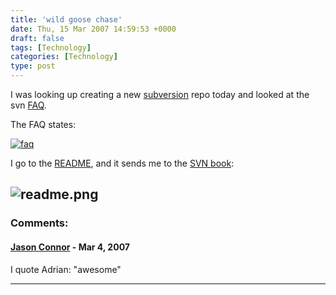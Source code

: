 ```yaml
---
title: 'wild goose chase'
date: Thu, 15 Mar 2007 14:59:53 +0000
draft: false
tags: [Technology]
categories: [Technology]
type: post
---
```


I was looking up creating a new [subversion](http://subversion.tigris.org/) repo today and looked at the svn [FAQ](http://subversion.tigris.org/faq.html).

The FAQ states:

[![faq](/img/2007/03/fqa.png)](http://subversion.tigris.org/faq.html#repository)

I go to the [README](http://svn.collab.net/repos/svn/trunk/README), and it sends me to the [SVN book](http://svnbook.red-bean.com/nightly/en/svn-book.html):

![readme.png](/img/2007/03/readme.png)
---
### Comments:
#### [Jason Connor](http://glutt.com "jlc@glutt.com") - <time datetime="2007-03-15 12:48:16">Mar 4, 2007</time>

I quote Adrian: "awesome"
<hr />
